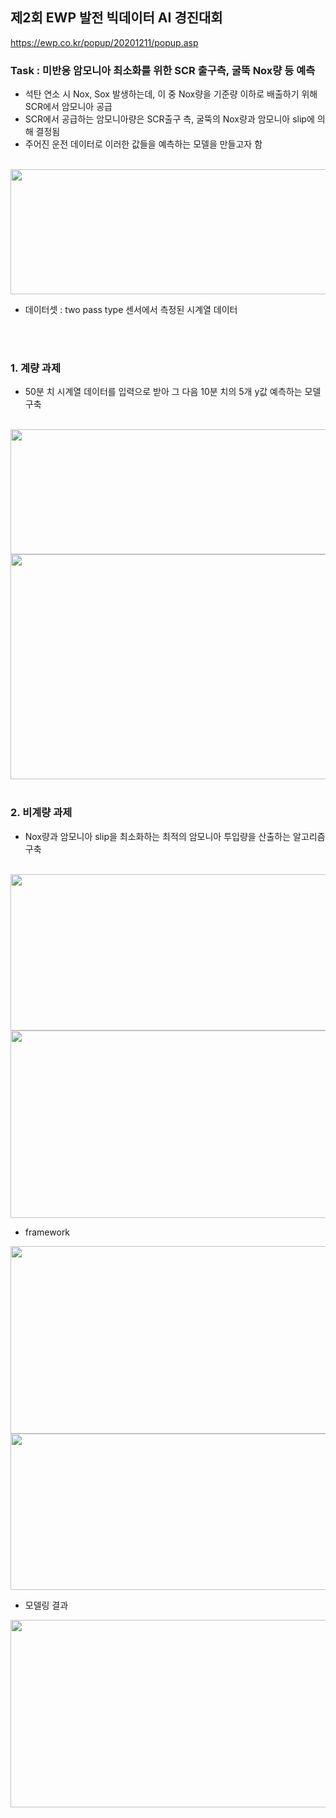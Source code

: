 ## 제2회 EWP 발전 빅데이터 AI 경진대회

https://ewp.co.kr/popup/20201211/popup.asp

### Task : 미반응 암모니아 최소화를 위한 SCR 출구측, 굴뚝 Nox량 등 예측

- 석탄 연소 시 Nox, Sox 발생하는데, 이 중 Nox량을 기준량 이하로 배출하기 위해 SCR에서 암모니아 공급
- SCR에서 공급하는 암모니아량은 SCR출구 측, 굴뚝의 Nox량과 암모니아 slip에 의해 결정됨
- 주어진 운전 데이터로 이러한 값들을 예측하는 모델을 만들고자 함
</br>
<img src="https://user-images.githubusercontent.com/60679596/163787682-3c0658a2-82e3-47ff-b062-2a4795db5845.png" width="600" height="200">

- 데이터셋 : two pass type 센서에서 측정된 시계열 데이터

</br>
</br>

### 1. 계량 과제
- 50분 치 시계열 데이터를 입력으로 받아 그 다음 10분 치의 5개 y값 예측하는 모델 구축

</br>

<img src="https://user-images.githubusercontent.com/60679596/163787193-45ca63e3-e9e8-405d-bd3f-7039c630133a.png" width="700" height="200">

<img src="https://user-images.githubusercontent.com/60679596/163789939-524b4130-69f4-4ff9-ad37-0b95e365b306.png" width="800" height="360">

</br>
</br>

### 2. 비계량 과제
- Nox량과 암모니아 slip을 최소화하는 최적의 암모니아 투입량을 산출하는 알고리즘 구축

</br>

<img src="https://user-images.githubusercontent.com/60679596/163788884-d145fdb5-b61f-4b39-84f3-6fed0cf39b82.png" width="700" height="250">

<img src="https://user-images.githubusercontent.com/60679596/163788023-0dfb3166-6392-470d-9ba6-715aeda338e5.png" width="700" height="300">

- framework

<img src="https://user-images.githubusercontent.com/60679596/163788257-b0da3a50-171a-4d23-afa8-5361f5b330d8.png" width="700" height="300">

<img src="https://user-images.githubusercontent.com/60679596/163788350-933e4e34-ba6b-4ac3-aed7-6d9b026e5ebd.png" width="700" height="250">

</br>

- 모델링 결과

<img src="https://user-images.githubusercontent.com/60679596/163788490-656f5317-433a-40f1-886e-a56f6bc94f40.png" width="700" height="300">




